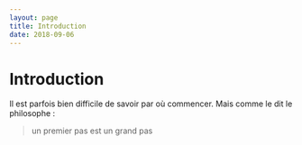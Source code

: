 ```yaml
---
layout: page
title: Introduction
date: 2018-09-06
---
```

# Introduction

Il est parfois bien difficile de savoir par où commencer. Mais comme le dit le philosophe :

> un premier pas est un grand pas
